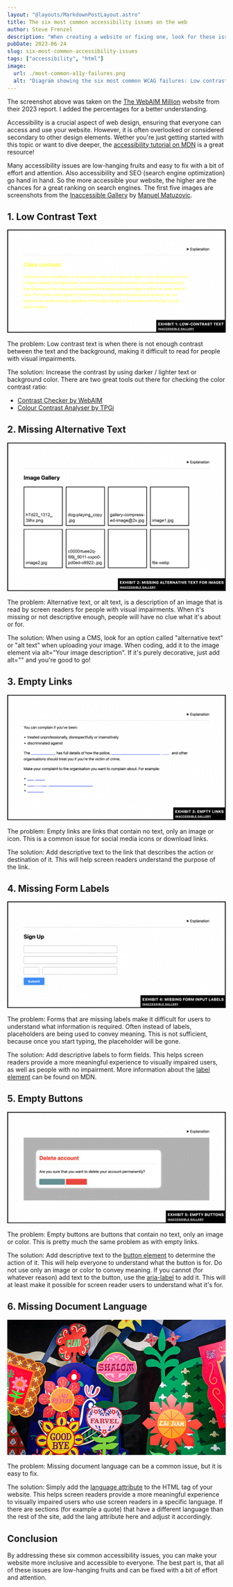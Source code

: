 ```yaml
---
layout: "@layouts/MarkdownPostLayout.astro"
title: The six most common accessibility issues on the web
author: Steve Frenzel
description: "When creating a website or fixing one, look for these issues: Low contrast text, missing alternative text, empty links, missing form labels, empty buttons and missing document language."
pubDate: 2023-06-24
slug: six-most-common-accessibility-issues
tags: ["accessibility", "html"]
image:
  url: ./most-common-a11y-failures.png
  alt: "Diagram showing the six most common WCAG failures: Low contrast text, 83.6%. Missing alternative text, 58.2%. Empty links, 50.1%. Missing form labels, 45.9%. Empty buttons, 27.5%. Missing document language, 18.6%."
---
```


The screenshot above was taken on the [The WebAIM Million](https://webaim.org/projects/million/#errors) website from their 2023 report. I added the percentages for a better understanding.

Accessibility is a crucial aspect of web design, ensuring that everyone can access and use your website. However, it is often overlooked or considered secondary to other design elements. Wether you're just getting started with this topic or want to dive deeper, the [accessibility tutorial on MDN](https://developer.mozilla.org/en-US/docs/Web/Accessibility) is a great resource!

Many accessibility issues are low-hanging fruits and easy to fix with a bit of effort and attention. Also accessibility and SEO (search engine optimization) go hand in hand. So the more accessible your website, the higher are the chances for a great ranking on search engines. The first five images are screenshots from the [Inaccessible Gallery](https://inaccessible.gallery/) by [Manuel Matuzovic](https://www.matuzo.at/).

## 1. Low Contrast Text

![Example from Inaccessible Gallery showcasing low contrast text](exhibit-1.png)

The problem: Low contrast text is when there is not enough contrast between the text and the background, making it difficult to read for people with visual impairments.

The solution: Increase the contrast by using darker / lighter text or background color. There are two great tools out there for checking the color contrast ratio:

- [Contrast Checker by WebAIM](https://webaim.org/resources/contrastchecker/)
- [Colour Contrast Analyser by TPGi](https://www.tpgi.com/color-contrast-checker/)

## 2. Missing Alternative Text

![Example from Inaccessible Gallery showcasing missing alternative text](exhibit-2.png)

The problem: Alternative text, or alt text, is a description of an image that is read by screen readers for people with visual impairments. When it's missing or not descriptive enough, people will have no clue what it's about or for.

The solution: When using a CMS, look for an option called "alternative text" or "alt text" when uploading your image. When coding, add it to the image element via alt="Your image description". If it's purely decorative, just add alt="" and you're good to go!

## 3. Empty Links

![Example from Inaccessible Gallery showcasing empty links](exhibit-3.png)

The problem: Empty links are links that contain no text, only an image or icon. This is a common issue for social media icons or download links.

The solution: Add descriptive text to the link that describes the action or destination of it. This will help screen readers understand the purpose of the link.

## 4. Missing Form Labels

![Example from Inaccessible Gallery showcasing missing form labels](exhibit-4.png)

The problem: Forms that are missing labels make it difficult for users to understand what information is required. Often instead of labels, placeholders are being used to convey meaning. This is not sufficient, because once you start typing, the placeholder will be gone.

The solution: Add descriptive labels to form fields. This helps screen readers provide a more meaningful experience to visually impaired users, as well as people with no impairment. More information about the [label element](https://developer.mozilla.org/en-US/docs/Web/HTML/Element/label) can be found on MDN.

## 5. Empty Buttons

![Example from Inaccessible Gallery showcasing empty buttons](exhibit-5.png)

The problem: Empty buttons are buttons that contain no text, only an image or color. This is pretty much the same problem as with empty links.

The solution: Add descriptive text to the [button element](https://developer.mozilla.org/en-US/docs/Web/HTML/Element/button) to determine the action of it. This will help everyone to understand what the button is for. Do not use only an image or color to convey meaning. If you cannot (for whatever reason) add text to the button, use the [aria-label](https://developer.mozilla.org/en-US/docs/Web/Accessibility/ARIA/Attributes/aria-label) to add it. This will at least make it possible for screen reader users to understand what it's for.

## 6. Missing Document Language

![Collection of flower illustrations saying goodbye in different languages](language-flowers.png)

The problem: Missing document language can be a common issue, but it is easy to fix.

The solution: Simply add the [language attribute](https://developer.mozilla.org/en-US/docs/Web/HTML/Global_attributes/lang) to the HTML tag of your website. This helps screen readers provide a more meaningful experience to visually impaired users who use screen readers in a specific language. If there are sections (for example a quote) that have a different language than the rest of the site, add the lang attribute here and adjust it accordingly.

## Conclusion

By addressing these six common accessibility issues, you can make your website more inclusive and accessible to everyone. The best part is, that all of these issues are low-hanging fruits and can be fixed with a bit of effort and attention.
